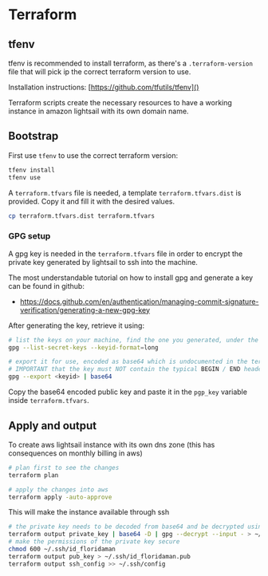 # Terraform


## tfenv
tfenv is recommended to install terraform, as there's a `.terraform-version` file that will pick ip the correct terraform version to use.

Installation instructions: [https://github.com/tfutils/tfenv]()

Terraform scripts create the necessary resources to have a working instance in amazon lightsail with its own domain name.


## Bootstrap

First use `tfenv` to use the correct terraform version:
```bash
tfenv install
tfenv use
```

A `terraform.tfvars` file is needed, a template `terraform.tfvars.dist` is provided. Copy it and fill it with the desired values.

```bash
cp terraform.tfvars.dist terraform.tfvars
```

### GPG setup

A gpg key is needed in the `terraform.tfvars` file in order to encrypt the private key generated by lightsail to ssh into the machine.

The most understandable tutorial on how to install gpg and generate a key can be found in github: 
- https://docs.github.com/en/authentication/managing-commit-signature-verification/generating-a-new-gpg-key

After generating the key, retrieve it using:

```bash
# list the keys on your machine, find the one you generated, under the "sec" section
gpg --list-secret-keys --keyid-format=long

# export it for use, encoded as base64 which is undocumented in the terraform provider
# IMPORTANT that the key must NOT contain the typical BEGIN / END headers.
gpg --export <keyid> | base64
```

Copy the base64 encoded public key and paste it in the `pgp_key` variable inside `terraform.tfvars`.

## Apply and output

To create aws lightsail instance with its own dns zone (this has consequences on monthly billing in aws)
```bash
# plan first to see the changes
terraform plan

# apply the changes into aws
terraform apply -auto-approve
```

This will make the instance available through ssh
```bash
# the private key needs to be decoded from base64 and be decrypted using gpg with the same key provided for "pgp_key" tfvar
terraform output private_key | base64 -D | gpg --decrypt --input - > ~/.ssh/id_floridaman
# make the permissions of the private key secure
chmod 600 ~/.ssh/id_floridaman 
terraform output pub_key > ~/.ssh/id_floridaman.pub
terraform output ssh_config >> ~/.ssh/config
```
